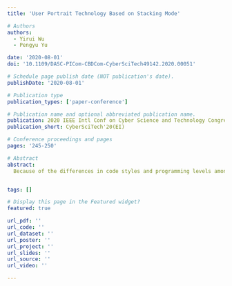 ```yaml
---
title: 'User Portrait Technology Based on Stacking Mode'

# Authors
authors:
  - Yirui Wu
  - Pengyu Yu

date: '2020-08-01'
doi: '10.1109/DASC-PICom-CBDCom-CyberSciTech49142.2020.00051'

# Schedule page publish date (NOT publication's date).
publishDate: '2020-08-01'

# Publication type
publication_types: ['paper-conference']

# Publication name and optional abbreviated publication name.
publication: 2020 IEEE Intl Conf on Cyber Science and Technology Congress
publication_short: CyberSciTech'20(EI)

# Conference proceedings and pages
pages: '245-250'

# Abstract
abstract: 
  Because of the differences in code styles and programming levels among developers, it is prone to code irregularities, poor readability, and security vulnerabilities. Although developers can see their problems in the test report, it is difficult to guarantee that they will not make mistakes on the same problem. In this article, we propose a way to build a programming level for developers. The proposed method explores the Stacking model for building a programming level for developers. First, cluster the problems that occurred during the development process, give weight to the category information, score the developer's programming level, and divide the user groups into different categories. Then use the word vector to extract the features of the code defect, generate a feature matrix, and finally pass the feature matrix to the Stacking classifier to classify the defect information and update the developer's programming level portrait. Experimental results show that it is effective in predicting defect code information. In addition, a comparative study with the state-of-the-art method shows that the method is superior to existing methods in terms of classification rate, recall, precision and F-measure.


tags: []

# Display this page in the Featured widget?
featured: true

url_pdf: ''
url_code: ''
url_dataset: ''
url_poster: ''
url_project: ''
url_slides: ''
url_source: ''
url_video: ''

---
```

